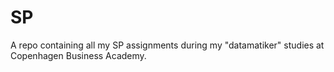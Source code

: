 # SP
A repo containing all my SP assignments during my "datamatiker" studies at Copenhagen Business Academy.
